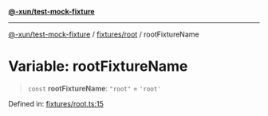 [**@-xun/test-mock-fixture**](../../../README.md)

***

[@-xun/test-mock-fixture](../../../README.md) / [fixtures/root](../README.md) / rootFixtureName

# Variable: rootFixtureName

> `const` **rootFixtureName**: `"root"` = `'root'`

Defined in: [fixtures/root.ts:15](https://github.com/Xunnamius/test-utils/blob/f98e631c6c1119fbde0ae47dd357cfe62eae579b/packages/test-mock-fixture/src/fixtures/root.ts#L15)
